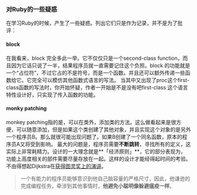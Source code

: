 ### 对Ruby的一些疑惑
在学习Ruby的时候，产生了一些疑惑。列出它们只是作为记录，并不是为了批评：

#### block
在我看来，block 完全多此一举。它不仅仅只是一个second-class function，而且因为它话只说了一半，结果程序员就一直需要记住这个负担。block 的功能就是一个“占位符”，不过它占的不是符号，而是一个函数。并且还可以额外传递一些函数给它。它完全可以模仿其他函数式语言的写法。
当其中又出现了proc这个first-class函数的写法时，你开始怀疑，作者一开始是不是没有吧first-class 这个语言特性设计好，只实现了传入函数的功能。


#### monky patching
monkey patching指的是，可以在类外，添加类的方法。这么做看起来是很方便，可以随意添加，但是如果这个类创建了其他对象，并且实现这个对象的是另外一个程序员B。那么就很可能出现问题了。如果B创建了一个同名函数，原本的程序员A又将受到影响。
最大的问题是，程序员需要**不断跳转**，寻找所有的定义，这实际上非常耗精力。设计的一大理念就是**「经济原则」**，它的部分表现为，功能上高度相关的部件需要尽量存放在一起。这样的设计才能经得起时间的考验。
不由得想起Dijkstra在[获得图灵奖上的演讲](http://www.ituring.com.cn/article/71467)。

> 一个有能力的程序员能够意识到他自己脑容量的严格尺寸，因此，他谦逊的完成编程任务，牵涉到其他事情时，**他避免小聪明像躲避瘟疫一样**。
